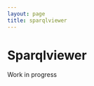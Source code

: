 ```yaml
---
layout: page
title: sparqlviewer
---
```

# Sparqlviewer
<div class="textbox">
  Work in progress
</div>

<div class="row">
    <div class="col-12">
        <div id="yasgui"></div>
        <script type="text/javascript">
            var config = { "endpoint": "https://bag.basisregistraties.overheid.nl/sparql/now", "catalogueEndpoints": [ 
{ "endpoint": "https://bag.basisregistraties.overheid.nl/sparql/now", "title": "Basisregistratie Adressen en Gebouwen (Nu geldige voorkomens)" },
{ "endpoint": "https://bag.basisregistraties.overheid.nl/sparql", "title": "Basisregistratie Adressen en Gebouwen (Alle voorkomens)" },
{ "endpoint": "https://brt.basisregistraties.overheid.nl/sparql", "title": "Basisregistratie Topografie - Top10NL" },
{ "endpoint": "https://brk.basisregistraties.overheid.nl/sparql", "title": "Basisregistratie Kadaster - Digitale Kadastrale Kaart" },
{ "endpoint": "https://lod.onderwijsregistratie.nl/sparql", "title": "Onderwijsinstellingen" },
{ "endpoint": "https://linkeddata.cultureelerfgoed.nl/sparql", "title": "Cultuurhistorische objecten" } 
] };
            
                    Yasgui.defaults.catalogueEndpoints = [];
                
            var yasgui = new Yasgui(document.getElementById("yasgui"), config);
            Yasr.plugins.geo.defaults.defaults.map = 'nlmaps';
            Yasr.plugins.geo3d.defaults.defaults.map = 'nlmaps';
            
                var currTab = yasgui.addTab("Bunkers_in_Nederland");
                currTab.setName("Bunkers_in_Nederland");
                currTab.setQuery("PREFIX rdfs: <http://www.w3.org/2000/01/rdf-schema#>\nPREFIX brt: <http://brt.basisregistraties.overheid.nl/def/top10nl#>\nPREFIX geo: <http://www.opengis.net/ont/geosparql#>\nSELECT  ?geo (?x as ?geoLabel) WHERE {\n\t?x a brt:Bunker;\n\tgeo:hasGeometry/geo:asWKT ?geo.\n}");
                currTab.setEndpoint("https://brt.basisregistraties.overheid.nl/sparql", false);
                
                var currTab = yasgui.addTab("BAG_panden_die_in_1923_gebouwd_zijn");
                currTab.setName("BAG_panden_die_in_1923_gebouwd_zijn");
                currTab.setQuery("prefix bag: <http://bag.basisregistraties.overheid.nl/def/bag#>\nSELECT ?x WHERE {\n\t?x a bag:Pand.\n\t?x bag:oorspronkelijkBouwjaar ?bouwjaar.\n\tFILTER (?bouwjaar = 1923)\n}\nlimit 100");
                currTab.setEndpoint("https://bag.basisregistraties.overheid.nl/sparql/now", false);
                
                var currTab = yasgui.addTab("Cultuurhistorische_objecten_RCE");
                currTab.setName("Cultuurhistorische_objecten_RCE");
                currTab.setQuery("prefix ceo: <https://linkeddata.cultureelerfgoed.nl/def/ceo#>\nprefix gsp: <http://www.opengis.net/ont/geosparql#>\nprefix owl: <http://www.w3.org/2002/07/owl#>\nprefix skos: <http://www.w3.org/2004/02/skos/core#>\nselect\n?shape\n(\n\tconcat(\n\t\t'<h1>',if(bound(?naam),str(?naam),'Geen naam'),'</h1>',\n\t\t'<dl>',\n\t\tif(bound(?type),\n\t\t\tconcat('<dt>Type</dt>',\n\t\t\t\t'<dd>',str(?type),'</dd>'\n\t\t\t),\n\t\t\t''\n\t\t),\n\t\t'<dt>Functies</dt>',\n\t\t'<dd>',str(?functies),'</dd>',\n\t\t'<dt>Nummer</dt>',\n\t\t'<dd><a href=\"',str(?monument),'\" target=\"_blank\">',str(?nummer),'</a></dd>',\n\t\t'</dl>'\n\t) as ?shapeLabel\n)\n{\n\t{\n\t\tselect\n\t\t(group_concat(distinct ?functie;\n\t\t\t\tseparator=', ') as ?functies)\n\t\t?monument\n\t\t?naam\n\t\t?nummer\n\t\t?shape\n\t\t?type\n\t\t{\n\t\t\t?monument\n\t\t\t\tceo:rijksmonumentnummer ?nummer;\n\t\t\t\tceo:heeftLocatieAanduiding/ceo:heeftLocatieAdres/ceo:heeftGemeente <http://standaarden.overheid.nl/owms/terms/Lisse_(gemeente)>;\n\t\t\t\tceo:heeftGeometrie/gsp:asWKT ?shape;\n\t\t\t\tceo:heeftOorspronkelijkeFunctie/ceo:heeftFunctieNaam/skos:prefLabel ?functie.\n\t\t\toptional\n\t\t\t{\n\t\t\t\t?monument ceo:heeftNaam/ceo:naam ?naam.\n\t\t\t}\n\t\t\toptional\n\t\t\t{\n\t\t\t\t?monument ceo:heeftType/ceo:heeftTypeNaam/skos:prefLabel ?type.\n\t\t\t}\n\t\t}\n\t\tgroup by ?monument ?naam ?nummer ?shape ?type\n\t}\n}\nlimit 100");
                currTab.setEndpoint("https://linkeddata.cultureelerfgoed.nl/sparql", false);
                
        </script>
    </div>
          </div>
          </div>
          
